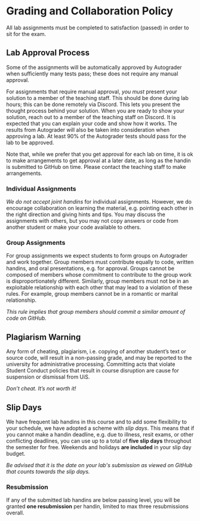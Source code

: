# Grading and Collaboration Policy

All lab assignments must be completed to satisfaction (passed) in order to sit for the exam.

## Lab Approval Process

Some of the assignments will be automatically approved by Autograder when sufficiently many tests pass; these does not require any manual approval.

For assignments that require manual approval, *you must* present your solution to a member of the teaching staff.
This should be done during lab hours; this can be done remotely via Discord.
This lets you present the thought process behind your solution.
When you are ready to show your solution, reach out to a member of the teaching staff on Discord.
It is expected that you can explain your code and show how it works.
The results from Autograder will also be taken into consideration when approving a lab.
At least 90% of the Autograder tests should pass for the lab to be approved.

Note that, while we prefer that you get approval for each lab on time, it is ok to make arrangements to get approval at a later date, as long as the handin is submitted to GitHub on time.
Please contact the teaching staff to make arrangements.

### Individual Assignments

*We do not accept joint handins* for individual assignments.
However, we do encourage collaboration on learning the material, e.g. pointing each other in the right direction and giving hints and tips.
You may discuss the assignments with others, but you may not copy answers or code from another student or make your code available to others.

### Group Assignments

For group assignments we expect students to form groups on Autograder and work together.
Group members must contribute equally to code, written handins, and oral presentations, e.g. for approval.
Groups cannot be composed of members whose commitment to contribute to the group work is disproportionately different.
Similarly, group members must not be in an exploitable relationship with each other that may lead to a violation of these rules.
For example, group members cannot be in a romantic or marital relationship.

*This rule implies that group members should commit a similar amount of code on GitHub.*

## Plagiarism Warning

Any form of cheating, plagiarism, i.e. copying of another student’s text or source code, will result in a non-passing grade, and may be reported to the university for administrative processing.
Committing acts that violate Student Conduct policies that result in course disruption are cause for suspension or dismissal from UiS.

*Don’t cheat. It’s not worth it!*

## Slip Days

We have frequent lab handins in this course and to add some flexibility
to your schedule, we have adopted a scheme with *slip days*. This means
that if you cannot make a handin deadline, e.g. due to illness, resit
exams, or other conflicting deadlines, you can use up to a total of
**five slip days** throughout the semester for free. Weekends and holidays
**are included** in your slip day budget.

*Be advised that it is the date on your lab's submission as viewed on GitHub that counts towards the slip days.*

### Resubmission

If any of the submitted lab handins are below passing level, you will be granted **one resubmission** per handin, limited to max three resubmissions overall.
